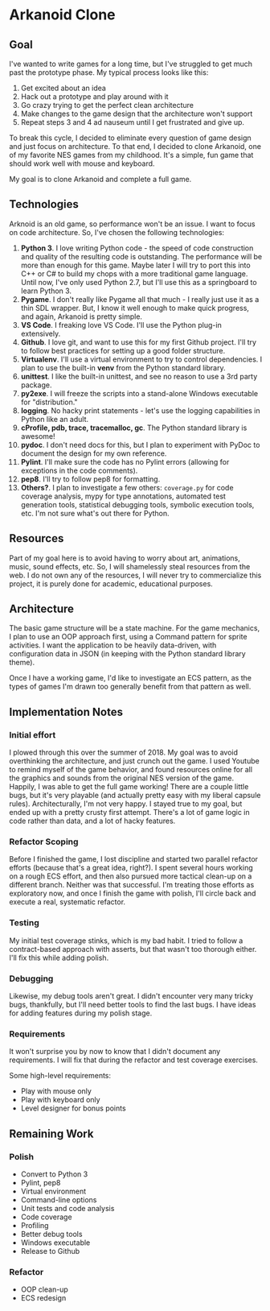 # Arkanoid Clone

## Goal
I've wanted to write games for a long time, but I've struggled to get much past the prototype phase.  My typical process looks like this:
1. Get excited about an idea
2. Hack out a prototype and play around with it
3. Go crazy trying to get the perfect clean architecture
4. Make changes to the game design that the architecture won't support
5. Repeat steps 3 and 4 ad nauseum until I get frustrated and give up.

To break this cycle, I decided to eliminate every question of game design and just focus on architecture.  To that end, I decided to clone Arkanoid, one of my favorite NES games from my childhood.  It's a simple, fun game that should work well with mouse and keyboard.

My goal is to clone Arkanoid and complete a full game.

## Technologies
Arknoid is an old game, so performance won't be an issue.  I want to focus on code architecture.  So, I've chosen the following technologies:
1. **Python 3**.  I love writing Python code - the speed of code construction and quality of the resulting code is outstanding.  The performance will be more than enough for this game.  Maybe later I will try to port this into C++ or C# to build my chops with a more traditional game language.  Until now, I've only used Python 2.7, but I'll use this as a springboard to learn Python 3.
2. **Pygame**.  I don't really like Pygame all that much - I really just use it as a thin SDL wrapper.  But, I know it well enough to make quick progress, and again, Arkanoid is pretty simple.
1. **VS Code**.  I freaking love VS Code.  I'll use the Python plug-in extensively.
3. **Github**.  I love git, and want to use this for my first Github project.  I'll try to follow best practices for setting up a good folder structure.
4. **Virtualenv**.  I'll use a virtual environment to try to control dependencies.  I plan to use the built-in **venv** from the Python standard library.
5. **unittest**.  I like the built-in unittest, and see no reason to use a 3rd party package.
6. **py2exe**.  I will freeze the scripts into a stand-alone Windows executable for "distribution."
7. **logging**.  No hacky print statements - let's use the logging capabilities in Python like an adult.
8. **cProfile, pdb, trace, tracemalloc, gc**.  The Python standard library is awesome!
9. **pydoc**.  I don't need docs for this, but I plan to experiment with PyDoc to document the design for my own reference.
10. **Pylint**.  I'll make sure the code has no Pylint errors (allowing for exceptions in the code comments).
11. **pep8**.  I'll try to follow pep8 for formatting.
12. **Others?**.  I plan to investigate a few others:  ```coverage.py``` for code coverage analysis, mypy for type annotations, automated test generation tools, statistical debugging tools, symbolic execution tools, etc.  I'm not sure what's out there for Python.

## Resources
Part of my goal here is to avoid having to worry about art, animations, music, sound effects, etc.  So, I will shamelessly steal resources from the web.  I do not own any of the resources, I will never try to commercialize this project, it is purely done for academic, educational purposes.

## Architecture
The basic game structure will be a state machine.  For the game mechanics, I plan to use an OOP approach first, using a Command pattern for sprite activities.  I want the application to be heavily data-driven, with configuration data in JSON (in keeping with the Python standard library theme).

Once I have a working game, I'd like to investigate an ECS pattern, as the types of games I'm drawn too generally benefit from that pattern as well.

## Implementation Notes

### Initial effort
I plowed through this over the summer of 2018.  My goal was to avoid overthinking the architecture, and just crunch out the game.  I used Youtube to remind myself of the game behavior, and found resources online for all the graphics and sounds from the original NES version of the game.  Happily, I was able to get the full game working!  There are a couple little bugs, but it's very playable (and actually pretty easy with my liberal capsule rules).  Architecturally, I'm not very happy.  I stayed true to my goal, but ended up with a pretty crusty first attempt.  There's a lot of game logic in code rather than data, and a lot of hacky features.

### Refactor Scoping
Before I finished the game, I lost discipline and started two parallel refactor efforts (because that's a great idea, right?).  I spent several hours working on a rough ECS effort, and then also pursued more tactical clean-up on a different branch.  Neither was that successful.  I'm treating those efforts as exploratory now, and once I finish the game with polish, I'll circle back and execute a real, systematic refactor.

### Testing
My initial test coverage stinks, which is my bad habit.  I tried to follow a contract-based approach with asserts, but that wasn't too thorough either.  I'll fix this while adding polish.

### Debugging
Likewise, my debug tools aren't great.  I didn't encounter very many tricky bugs, thankfully, but I'll need better tools to find the last bugs.  I have ideas for adding features during my polish stage.

### Requirements
It won't surprise you by now to know that I didn't document any requirements.  I will fix that during the refactor and test coverage exercises.

Some high-level requirements:
- Play with mouse only
- Play with keyboard only
- Level designer for bonus points

## Remaining Work
### Polish
- Convert to Python 3
- Pylint, pep8
- Virtual environment
- Command-line options
- Unit tests and code analysis
- Code coverage
- Profiling
- Better debug tools
- Windows executable
- Release to Github

### Refactor
- OOP clean-up
- ECS redesign